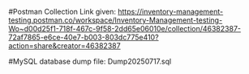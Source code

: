 #Postman Collection Link given:   https://inventory-management-testing.postman.co/workspace/Inventory-Management-testing-Wo~d00d25f1-718f-467c-9f58-2dd65e06010e/collection/46382387-72af7865-e6ce-40e7-b003-803dc775e410?action=share&creator=46382387


#MySQL database dump file: Dump20250717.sql
